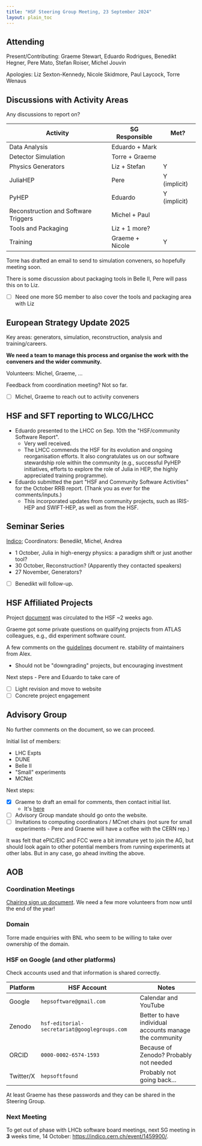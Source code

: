```yaml
---
title: "HSF Steering Group Meeting, 23 September 2024"
layout: plain_toc
---
```


## Attending

Present/Contributing: Graeme Stewart, Eduardo Rodrigues, Benedikt Hegner, Pere Mato, Stefan Roiser, Michel Jouvin

Apologies: Liz Sexton-Kennedy, Nicole Skidmore, Paul Laycock, Torre Wenaus

## Discussions with Activity Areas

Any discussions to report on?

| Activity                             | SG Responsible  | Met?         |
| ------------------------------------ | --------------- | ------------ |
| Data Analysis                        | Eduardo + Mark  |              |
| Detector Simulation                  | Torre + Graeme  |              |
| Physics Generators                   | Liz + Stefan    | Y            |
| JuliaHEP                             | Pere            | Y (implicit) |
| PyHEP                                | Eduardo         | Y (implicit) |
| Reconstruction and Software Triggers | Michel + Paul   |              |
| Tools and Packaging                  | Liz + 1 more?   |              |
| Training                             | Graeme + Nicole | Y            |

Torre has drafted an email to send to simulation conveners, so hopefully meeting soon.

There is some discussion about packaging tools in Belle II, Pere will pass this on to Liz.

- [ ] Need one more SG member to also cover the tools and packaging area with Liz

## European Strategy Update 2025

Key areas: generators, simulation, reconstruction, analysis and training/careers.

**We need a team to manage this process and organise the work with the conveners and the wider community.**

Volunteers: Michel, Graeme, ...

Feedback from coordination meeting? Not so far.

- [ ] Michel, Graeme to reach out to activity conveners

## HSF and SFT reporting to WLCG/LHCC

- Eduardo presented to the LHCC on Sep. 10th the "HSF/community Software Report".
    - Very well received.
    - The LHCC commends the HSF for its evolution and ongoing reorganisation efforts. It also congratulates us on our software stewardship role within the community
(e.g., successful PyHEP initiatives, efforts to explore the role of Julia in HEP, the highly appreciated training programme).
- Eduardo submitted the part "HSF and Community Software Activities" for the October RRB report. (Thank you as ever for the comments/inputs.)
    - This incorporated updates from community projects, such as IRIS-HEP and SWIFT-HEP, as well as from the HSF.

## Seminar Series

[Indico](https://indico.cern.ch/category/18810/); Coordinators: Benedikt, Michel, Andrea

- 1 October, Julia in high-energy physics: a paradigm shift or just another tool?
- 30 October, Reconstruction? (Apparently they contacted speakers)
- 27 November, Generators?

- [ ] Benedikt will follow-up.

## HSF Affiliated Projects

Project [document](https://docs.google.com/document/d/1Un1V21LdehQNwkNGeUZOl_GBQ8IdjUpDp5bi9g2YvLg/edit?usp=sharing) was circulated to the HSF ~2 weeks ago.

Graeme got some private questions on qualifying projects from ATLAS colleagues, e.g., did experiment software count.

A few comments on the [guidelines](https://docs.google.com/document/d/1AiLcqyLA4c1y2Iq-YZyKP7DwN8m2AJb_J44cDuGGAXI/edit?usp=sharing) document re. stability of maintainers from Alex.

- Should not be "downgrading" projects, but encouraging investment

Next steps - Pere and Eduardo to take care of

- [ ] Light revision and move to website
- [ ] Concrete project engagement

## Advisory Group

No further comments on the document, so we can proceed.

Initial list of members:

- LHC Expts
- DUNE
- Belle II
- "Small" experiments
- MCNet

Next steps:

- [x] Graeme to draft an email for comments, then contact initial list.
    - It's [here](https://docs.google.com/document/d/1K5fq41u_HiqvcHWEYrTRXfAxnZmR_PYCXRntKlvrH4I/edit?usp=sharing)
- [ ] Advisory Group mandate should go onto the website.
- [ ] Invitations to computing coordinators / MCnet chairs (not sure for small experiments - Pere and Graeme will have a coffee with the CERN rep.)

It was felt that ePIC/EIC and FCC were a bit immature yet to join the AG, but should look again to other potential members from running experiments at other labs. But in any case, go ahead inviting the above.

## AOB

### Coordination Meetings

[Chairing sign up document](https://docs.google.com/spreadsheets/d/1Z1Z4payCpieOLiVFcC6y9j-KCj71u6xX232LHUgIHfI/edit). We need a few more volunteers from now until the end of the year!

### Domain

Torre made enquiries with BNL who seem to be willing to take over ownership of the domain.

### HSF on Google (and other platforms)

Check accounts used and that information is shared correctly.

| Platform | HSF Account                                | Notes |
| -------- | ---------- | --- |
| Google   | `hepsoftware@gmail.com`   | Calendar and YouTube                                                        |
| Zenodo   | `hsf-editorial-secretariat@googlegroups.com` | Better to have individual accounts manage the community |
| ORCID    | `0000-0002-6574-1593` | Because of Zenodo? Probably not needed                  |
| Twitter/X | `hepsoftfound`      | Probably not going back... |

At least Graeme has these passwords and they can be shared in the Steering Group.

### Next Meeting

To get out of phase with LHCb software board meetings, next SG meeting in **3** weeks time, 14 October: <https://indico.cern.ch/event/1459900/>.
